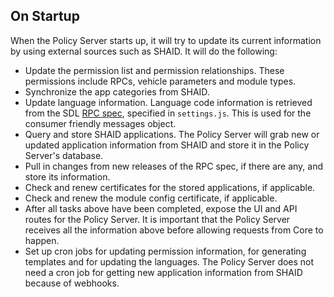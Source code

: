 ## On Startup
When the Policy Server starts up, it will try to update its current information by using external sources such as SHAID. It will do the following:

* Update the permission list and permission relationships. These permissions include RPCs, vehicle parameters and module types.
* Synchronize the app categories from SHAID.
* Update language information. Language code information is retrieved from the SDL [RPC spec](https://raw.githubusercontent.com/smartdevicelink/rpc_spec/master/MOBILE_API.xml), specified in `settings.js`. This is used for the consumer friendly messages object.
* Query and store SHAID applications. The Policy Server will grab new or updated application information from SHAID and store it in the Policy Server's database.
* Pull in changes from new releases of the RPC spec, if there are any, and store its information.
* Check and renew certificates for the stored applications, if applicable.
* Check and renew the module config certificate, if applicable.
* After all tasks above have been completed, expose the UI and API routes for the Policy Server. It is important that the Policy Server receives all the information above before allowing requests from Core to happen.
* Set up cron jobs for updating permission information, for generating templates and for updating the languages. The Policy Server does not need a cron job for getting new application information from SHAID because of webhooks.